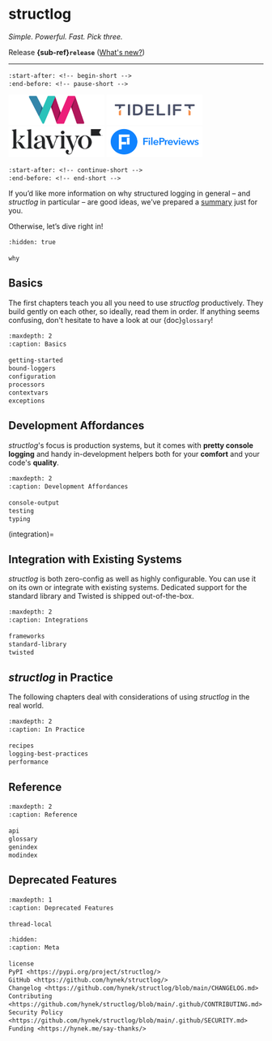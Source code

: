 # structlog

*Simple. Powerful. Fast. Pick three.*

Release **{sub-ref}`release`**  ([What's new?](https://github.com/hynek/structlog/blob/main/CHANGELOG.md))

---

```{include} ../README.md
:start-after: <!-- begin-short -->
:end-before: <!-- pause-short -->
```

<!-- [[[cog
# This is mainly called from RTD's pre_build job!

import pathlib, tomllib

for sponsor in tomllib.loads(pathlib.Path("pyproject.toml").read_text())["tool"]["sponcon"]["sponsors"]:
      print(f'<a href="{sponsor["url"]}"><img title="{sponsor["title"]}" src="_static/sponsors/{sponsor["img"]}" width="190" height="60" /></a>')
]]] -->
<a href="https://www.variomedia.de/"><img title="Variomedia AG" src="_static/sponsors/Variomedia.svg" width="190" height="60" /></a>
<a href="https://tidelift.com/?utm_source=lifter&utm_medium=referral&utm_campaign=hynek"><img title="Tidelift" src="_static/sponsors/Tidelift.svg" width="190" height="60" /></a>
<a href="https://klaviyo.com/"><img title="Klaviyo" src="_static/sponsors/Klaviyo.svg" width="190" height="60" /></a>
<a href="https://filepreviews.io/"><img title="FilePreviews" src="_static/sponsors/FilePreviews.svg" width="190" height="60" /></a>
<!-- [[[end]]] -->

```{include} ../README.md
:start-after: <!-- continue-short -->
:end-before: <!-- end-short -->
```

If you’d like more information on why structured logging in general – and *structlog* in particular – are good ideas, we’ve prepared a [summary](why.md) just for you.

Otherwise, let’s dive right in!

```{toctree}
:hidden: true

why
```


## Basics

The first chapters teach you all you need to use *structlog* productively.
They build gently on each other, so ideally, read them in order.
If anything seems confusing, don't hesitate to have a look at our {doc}`glossary`!


```{toctree}
:maxdepth: 2
:caption: Basics

getting-started
bound-loggers
configuration
processors
contextvars
exceptions
```


## Development Affordances

*structlog*'s focus is production systems, but it comes with **pretty console logging** and handy in-development helpers both for your **comfort** and your code's **quality**.

```{toctree}
:maxdepth: 2
:caption: Development Affordances

console-output
testing
typing
```

(integration)=

## Integration with Existing Systems

*structlog* is both zero-config as well as highly configurable.
You can use it on its own or integrate with existing systems.
Dedicated support for the standard library and Twisted is shipped out-of-the-box.

```{toctree}
:maxdepth: 2
:caption: Integrations

frameworks
standard-library
twisted
```


## *structlog* in Practice

The following chapters deal with considerations of using *structlog* in the real world.


```{toctree}
:maxdepth: 2
:caption: In Practice

recipes
logging-best-practices
performance
```


## Reference

```{toctree}
:maxdepth: 2
:caption: Reference

api
glossary
genindex
modindex
```


## Deprecated Features

```{toctree}
:maxdepth: 1
:caption: Deprecated Features

thread-local
```


```{toctree}
:hidden:
:caption: Meta

license
PyPI <https://pypi.org/project/structlog/>
GitHub <https://github.com/hynek/structlog/>
Changelog <https://github.com/hynek/structlog/blob/main/CHANGELOG.md>
Contributing <https://github.com/hynek/structlog/blob/main/.github/CONTRIBUTING.md>
Security Policy <https://github.com/hynek/structlog/blob/main/.github/SECURITY.md>
Funding <https://hynek.me/say-thanks/>
```
